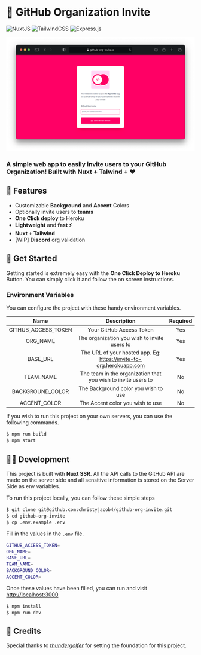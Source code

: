 # 📧 GitHub Organization Invite

![NuxtJS](https://img.shields.io/badge/nuxt.js-00C58E?style=for-the-badge&logo=nuxtdotjs&logoColor=white) ![TailwindCSS](https://img.shields.io/badge/Tailwind_CSS-38B2AC?style=for-the-badge&logo=tailwind-css&logoColor=white) ![Express.js](https://img.shields.io/badge/Express.js-000000?style=for-the-badge&logo=express&logoColor=white)

<p align="center">
  <img src="readme-image.png"/>
</p>

### A simple web app to easily **invite users to your GitHub Organization**! Built with **Nuxt + Talwind + ❤️**

## 🎯 Features

- Customizable **Background** and **Accent** Colors
- Optionally invite users to **teams**
- **One Click deploy** to Heroku
- **Lightweight** and **fast ⚡️**
- **Nuxt + Tailwind**
- [WIP] **Discord** org validation

## 💫 Get Started

Getting started is extremely easy with the **One Click Deploy to Heroku** Button. You can simply click it and follow the on screen instructions.

### Environment Variables

You can configure the project with these handy environment variables.

|        Name         |                             Description                             | Required |
| :-----------------: | :-----------------------------------------------------------------: | :------: |
| GITHUB_ACCESS_TOKEN |                      Your GitHub Access Token                       |   Yes    |
|      ORG_NAME       |            The organization you wish to invite users to             |   Yes    |
|      BASE_URL       | The URL of your hosted app. Eg: https://invite-to-org.herokuapp.com |   Yes    |
|      TEAM_NAME      |    The team in the organization that you wish to invite users to    |    No    |
|  BACKGROUND_COLOR   |                The Background color you wish to use                 |    No    |
|    ACCENT_COLOR     |                  The Accent color you wish to use                   |    No    |

If you wish to run this project on your own servers, you can use the following commands.

```sh
$ npm run build
$ npm start
```

## 🧑‍💻 Development

This project is built with **Nuxt SSR**. All the API calls to the GitHub API are made on the server side and all sensitive information is stored on the Server Side as env variables.

To run this project locally, you can follow these simple steps

```sh
$ git clone git@github.com:christyjacob4/github-org-invite.git
$ cd github-org-invite
$ cp .env.example .env
```

Fill in the values in the `.env` file.

```sh
GITHUB_ACCESS_TOKEN=
ORG_NAME=
BASE_URL=
TEAM_NAME=
BACKGROUND_COLOR=
ACCENT_COLOR=
```

Once these values have been filled, you can run and visit [http://localhost:3000](http://localhost:3000)

```sh
$ npm install
$ npm run dev
```

## 🤝 Credits

Special thanks to [_thundergolfer_](https://github.com/thundergolfer/automated-github-organization-invites) for setting the foundation for this project.
